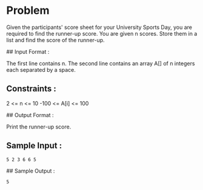 
# Problem

Given the participants' score sheet for your University Sports Day, you are required to find the runner-up score. You are given n scores. Store them in a list and find the score of the runner-up. 


## Input Format :

The first line contains n. The second line contains an array A[] of n integers each separated by a space. 

## Constraints :

2 <= n <= 10
-100 <= A[i] <= 100

## Output Format :

Print the runner-up score.


## Sample Input :

`
5
2 3 6 6 5
`

## Sample Output :

`
5
`
